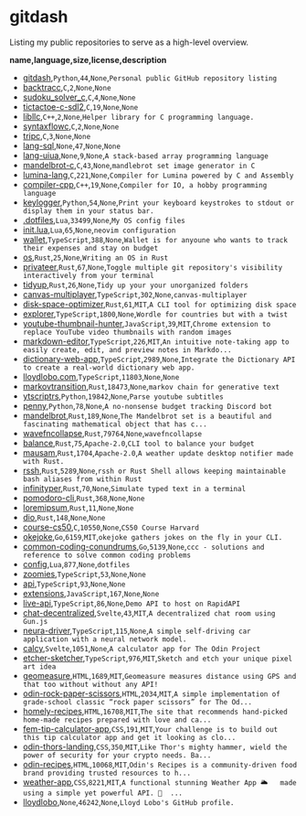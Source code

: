 # gitdash

Listing my public repositories to serve as a high-level overview.

__name,language,size,license,description__
* [gitdash](https://github.com/lloydlobo/gitdash),`Python`,`44`,`None`,`Personal public GitHub repository listing`
* [backtracc](https://github.com/lloydlobo/backtracc),`C`,`2`,`None`,`None`
* [sudoku_solver_c](https://github.com/lloydlobo/sudoku_solver_c),`C`,`4`,`None`,`None`
* [tictactoe-c-sdl2](https://github.com/lloydlobo/tictactoe-c-sdl2),`C`,`19`,`None`,`None`
* [libllc](https://github.com/lloydlobo/libllc),`C++`,`2`,`None`,`Helper library for C programming language.`
* [syntaxflowc](https://github.com/lloydlobo/syntaxflowc),`C`,`2`,`None`,`None`
* [tripc](https://github.com/lloydlobo/tripc),`C`,`3`,`None`,`None`
* [lang-sql](https://github.com/lloydlobo/lang-sql),`None`,`47`,`None`,`None`
* [lang-uiua](https://github.com/lloydlobo/lang-uiua),`None`,`9`,`None`,`A stack-based array programming language`
* [mandelbrot-c](https://github.com/lloydlobo/mandelbrot-c),`C`,`43`,`None`,`mandlebrot set image generator in C`
* [lumina-lang](https://github.com/lloydlobo/lumina-lang),`C`,`221`,`None`,`Compiler for Lumina powered by C and Assembly`
* [compiler-cpp](https://github.com/lloydlobo/compiler-cpp),`C++`,`19`,`None`,`Compiler for IO, a hobby programming language`
* [keylogger](https://github.com/lloydlobo/keylogger),`Python`,`54`,`None`,`Print your keyboard keystrokes to stdout or display them in your status bar.`
* [.dotfiles](https://github.com/lloydlobo/.dotfiles),`Lua`,`33499`,`None`,`My OS config files`
* [init.lua](https://github.com/lloydlobo/init.lua),`Lua`,`65`,`None`,`neovim configuration`
* [wallet](https://github.com/lloydlobo/wallet),`TypeScript`,`388`,`None`,`Wallet is for anyoune who wants to track their expenses and stay on budget`
* [os](https://github.com/lloydlobo/os),`Rust`,`25`,`None`,`Writing an OS in Rust`
* [privateer](https://github.com/lloydlobo/privateer),`Rust`,`67`,`None`,`Toggle multiple git repository's visibility interactively from your terminal`
* [tidyup](https://github.com/lloydlobo/tidyup),`Rust`,`26`,`None`,`Tidy up your your unorganized folders`
* [canvas-multiplayer](https://github.com/lloydlobo/canvas-multiplayer),`TypeScript`,`302`,`None`,`canvas-multiplayer`
* [disk-space-optimizer](https://github.com/lloydlobo/disk-space-optimizer),`Rust`,`61`,`MIT`,`A CLI tool for optimizing disk space`
* [explorer](https://github.com/lloydlobo/explorer),`TypeScript`,`1800`,`None`,`Wordle for countries but with a twist`
* [youtube-thumbnail-hunter](https://github.com/lloydlobo/youtube-thumbnail-hunter),`JavaScript`,`39`,`MIT`,`Chrome extension to replace YouTube video thumbnails with random images`
* [markdown-editor](https://github.com/lloydlobo/markdown-editor),`TypeScript`,`226`,`MIT`,`An intuitive note-taking app to easily create, edit, and preview notes in Markdo...`
* [dictionary-web-app](https://github.com/lloydlobo/dictionary-web-app),`TypeScript`,`2989`,`None`,`Integrate the Dictionary API to create a real-world dictionary web app.`
* [lloydlobo.com](https://github.com/lloydlobo/lloydlobo.com),`TypeScript`,`11803`,`None`,`None`
* [markovtransition](https://github.com/lloydlobo/markovtransition),`Rust`,`18473`,`None`,`markov chain for generative text`
* [ytscriptrs](https://github.com/lloydlobo/ytscriptrs),`Python`,`19842`,`None`,`Parse youtube subtitles`
* [penny](https://github.com/lloydlobo/penny),`Python`,`78`,`None`,`A no-nonsense budget tracking Discord bot`
* [mandelbrot](https://github.com/lloydlobo/mandelbrot),`Rust`,`189`,`None`,`The Mandelbrot set is a beautiful and fascinating mathematical object that has c...`
* [wavefncollapse](https://github.com/lloydlobo/wavefncollapse),`Rust`,`79764`,`None`,`wavefncollapse`
* [balance](https://github.com/lloydlobo/balance),`Rust`,`75`,`Apache-2.0`,`CLI tool to balance your budget`
* [mausam](https://github.com/lloydlobo/mausam),`Rust`,`1704`,`Apache-2.0`,`A weather update desktop notifier made with Rust.`
* [rssh](https://github.com/lloydlobo/rssh),`Rust`,`5289`,`None`,`rssh or Rust Shell allows keeping maintainable bash aliases from within Rust`
* [infinityper](https://github.com/lloydlobo/infinityper),`Rust`,`70`,`None`,`Simulate typed text in a terminal`
* [pomodoro-cli](https://github.com/lloydlobo/pomodoro-cli),`Rust`,`368`,`None`,`None`
* [loremipsum](https://github.com/lloydlobo/loremipsum),`Rust`,`11`,`None`,`None`
* [dio](https://github.com/lloydlobo/dio),`Rust`,`148`,`None`,`None`
* [course-cs50](https://github.com/lloydlobo/course-cs50),`C`,`10550`,`None`,`CS50 Course Harvard`
* [okejoke](https://github.com/lloydlobo/okejoke),`Go`,`6159`,`MIT`,`okejoke gathers jokes on the fly in your CLI.`
* [common-coding-conundrums](https://github.com/lloydlobo/common-coding-conundrums),`Go`,`5139`,`None`,`ccc - solutions and reference to solve common coding problems`
* [config](https://github.com/lloydlobo/config),`Lua`,`877`,`None`,`dotfiles`
* [zoomies](https://github.com/lloydlobo/zoomies),`TypeScript`,`53`,`None`,`None`
* [api](https://github.com/lloydlobo/api),`TypeScript`,`93`,`None`,`None`
* [extensions](https://github.com/lloydlobo/extensions),`JavaScript`,`167`,`None`,`None`
* [live-api](https://github.com/lloydlobo/live-api),`TypeScript`,`86`,`None`,`Demo API to host on RapidAPI`
* [chat-decentralized](https://github.com/lloydlobo/chat-decentralized),`Svelte`,`43`,`MIT`,`A decentralized chat room using Gun.js`
* [neura-driver](https://github.com/lloydlobo/neura-driver),`TypeScript`,`115`,`None`,`A simple self-driving car application with a neural network model.`
* [calcy](https://github.com/lloydlobo/calcy),`Svelte`,`1051`,`None`,`A calculator app for The Odin Project`
* [etcher-sketcher](https://github.com/lloydlobo/etcher-sketcher),`TypeScript`,`976`,`MIT`,`Sketch and etch your unique pixel art idea`
* [geomeasure](https://github.com/lloydlobo/geomeasure),`HTML`,`1689`,`MIT`,`Geomeasure measures distance using GPS and that too without without any API!`
* [odin-rock-paper-scissors](https://github.com/lloydlobo/odin-rock-paper-scissors),`HTML`,`2034`,`MIT`,`A simple implementation of grade-school classic “rock paper scissors” for The Od...`
* [homely-recipes](https://github.com/lloydlobo/homely-recipes),`HTML`,`16708`,`MIT`,`The site that recommends hand-picked home-made recipes prepared with love and ca...`
* [fem-tip-calculator-app](https://github.com/lloydlobo/fem-tip-calculator-app),`CSS`,`191`,`MIT`,`Your challenge is to build out this tip calculator app and get it looking as clo...`
* [odin-thors-landing](https://github.com/lloydlobo/odin-thors-landing),`CSS`,`350`,`MIT`,`Like Thor's mighty hammer, wield the power of security for your crypto needs. Ba...`
* [odin-recipes](https://github.com/lloydlobo/odin-recipes),`HTML`,`10068`,`MIT`,`Odin's Recipes is a community-driven food brand providing trusted resources to h...`
* [weather-app](https://github.com/lloydlobo/weather-app),`CSS`,`8221`,`MIT`,`A functional stunning Weather App 🌥️   made using a simple yet powerful API. 👀  ...`
* [lloydlobo](https://github.com/lloydlobo/lloydlobo),`None`,`46242`,`None`,`Lloyd Lobo's GitHub profile.`
